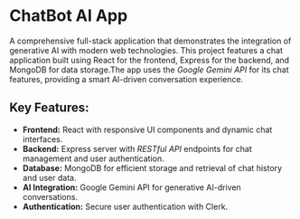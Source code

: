 

# ChatBot AI App

A comprehensive full-stack application that demonstrates the integration of generative AI with modern web technologies. This project features a chat application built using React for the frontend, Express for the backend, and MongoDB for data storage.The app uses the *Google Gemini API* for its chat features, providing a smart AI-driven conversation experience.



## Key Features:

- **Frontend:** React with responsive UI components and dynamic chat interfaces.
- **Backend:** Express server with *RESTful API* endpoints for chat management and user authentication.
- **Database:** MongoDB for efficient storage and retrieval of chat history and user data.
- **AI Integration:** Google Gemini API for generative AI-driven conversations.
- **Authentication:** Secure user authentication with Clerk.


